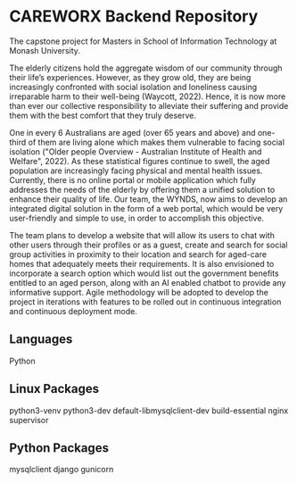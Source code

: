 # CAREWORX Backend Repository

The capstone project for Masters in School of Information Technology at Monash University.

The elderly citizens hold the aggregate wisdom of our community through their life’s experiences. However, as they grow old, they are being increasingly confronted with social isolation and loneliness causing irreparable harm to their well-being (Waycott, 2022). Hence, it is now more than ever our collective responsibility to alleviate their suffering and provide them with the best comfort that they truly deserve.

One in every 6 Australians are aged (over 65 years and above) and one-third of them are living alone which makes them vulnerable to facing social isolation ("Older people Overview - Australian Institute of Health and Welfare", 2022). As these statistical figures continue to swell, the aged population are increasingly facing physical and mental health issues. Currently, there is no online portal or mobile application which fully addresses the needs of the elderly by offering them a unified solution to enhance their quality of life. Our team, the WYNDS, now aims to develop an integrated digital solution in the form of a web portal, which would be very user-friendly and simple to use, in order to accomplish this objective.

The team plans to develop a website that will allow its users to chat with other users through their profiles or as a guest, create and search for social group activities in proximity to their location and search for aged-care homes that adequately meets their requirements. It is also envisioned to incorporate a search option which would list out the government benefits entitled to an aged person, along with an AI enabled chatbot to provide any informative support. Agile methodology will be adopted to develop the project in iterations with features to be rolled out in continuous integration and continuous deployment mode. 

## Languages

Python

## Linux Packages

python3-venv
python3-dev
default-libmysqlclient-dev
build-essential
nginx
supervisor

## Python Packages

mysqlclient
django
gunicorn

